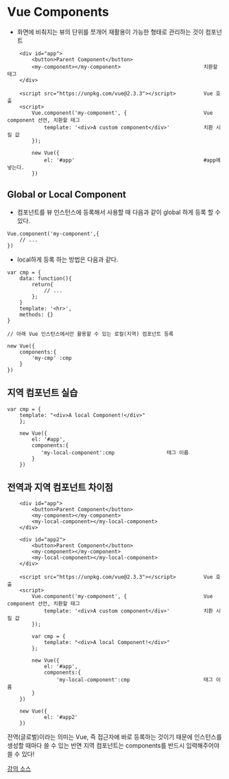 Vue Components
================
* 화면에 비춰지는 뷰의 단위를 쪼개어 재활용이 가능한 형태로 관리하는 것이 컴포넌트

```
    <div id="app">
        <button>Parent Component</button>
        <my-component></my-component>                           치환할 태그
    </div>

    <script src="https://unpkg.com/vue@2.3.3"></script>         Vue 호출
    <script>
        Vue.component('my-component', {                         Vue component 선언, 치환할 태그
            template: '<div>A custom component</div>'           치환 시킬 값
        });

        new Vue({
            el: '#app'                                          #app에 넣는다.
        })
```

Global or Local Component
-------
* 컴포넌트를 뷰 인스턴스에 등록해서 사용할 때 다음과 같이 global 하게 등록 할 수 있다.
```
Vue.component('my-component',{
    // ...
})
```

* local하게 등록 하는 방법은 다음과 같다.
```
var cmp = {
    data: function(){
        return{
            // ...
        };
    }
    template: '<hr>',
    methods: {}
}

// 아래 Vue 인스턴스에서만 활용할 수 있는 로컬(지역) 컴포넌트 등록

new Vue({
    components:{
        'my-cmp' :cmp
    }
})
```

지역 컴포넌트 실습
-----
```
var cmp = {
    template: "<div>A local Component!</div>"
    };

    new Vue({
        el: '#app',
        components:{
           'my-local-component':cmp                 태그 이름
        }
    })
```


전역과 지역 컴포넌트 차이점
-----------------
```
    <div id="app">
        <button>Parent Component</button>
        <my-component></my-component>
        <my-local-component></my-local-component>    
    </div>

    <div id="app2">
        <button>Parent Component</button>
        <my-component></my-component>
        <my-local-component></my-local-component>    
    </div>

    <script src="https://unpkg.com/vue@2.3.3"></script>         Vue 호출
    <script>
        Vue.component('my-component', {                         Vue component 선언, 치환할 태그
            template: '<div>A custom component</div>'           치환 시킬 값
        });

        var cmp = {
            template: "<div>A local Component!</div>"
        };

        new Vue({
            el: '#app',
            components:{
                'my-local-component':cmp                        태그 이름
        }
    })

    new Vue({
            el: '#app2'
    })
```
전역(글로벌)이라는 의미는 Vue, 즉 접근자에 바로 등록하는 것이기 때문에 인스턴스를 생성할 때마다 쓸 수 있는 반면
지역 컴포넌트는 components를 반드시 입력해주어야 쓸 수 있다!


[강의 소스](https://backgwangm.github.io/Study_Vue/Study_Document_Inflearn/Components/)